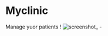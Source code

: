 # Myclinic
Manage yuor patients !
![screenshot_ -](https://user-images.githubusercontent.com/33801510/39116881-d302d368-46e5-11e8-9e64-5422da13882c.png)
